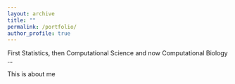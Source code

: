 ```yaml
---
layout: archive
title: ""
permalink: /portfolio/
author_profile: true
---
```


First Statistics, then Computational Science and now Computational Biology ... 


This is about me 

